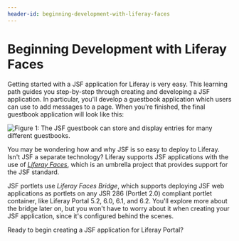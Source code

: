 ```yaml
---
header-id: beginning-development-with-liferay-faces
---
```


# Beginning Development with Liferay Faces

Getting started with a JSF application for Liferay is very easy. This learning
path guides you step-by-step through creating and developing a JSF application.
In particular, you'll develop a guestbook application which users can use to add
messages to a page. When you're finished, the final guestbook application will
look like this: 

![Figure 1: The JSF guestbook can store and display entries for many different guestbooks.](../../../images/final-jsf-guestbook.png)

You may be wondering how and why JSF is so easy to deploy to Liferay. Isn't JSF
a separate technology? Liferay supports JSF applications with the use of
[*Liferay Faces*](http://www.liferay.com/community/liferay-projects/liferay-faces/overview),
which is an umbrella project that provides support for the JSF standard.

JSF portlets use *Liferay Faces Bridge*, which supports deploying JSF web
applications as portlets on any JSR 286 (Portlet 2.0) compliant portlet
container, like Liferay Portal 5.2, 6.0, 6.1, and 6.2. You'll explore more about
the bridge later on, but you won't have to worry about it when creating your JSF
application, since it's configured behind the scenes. 

Ready to begin creating a JSF application for Liferay Portal? 
